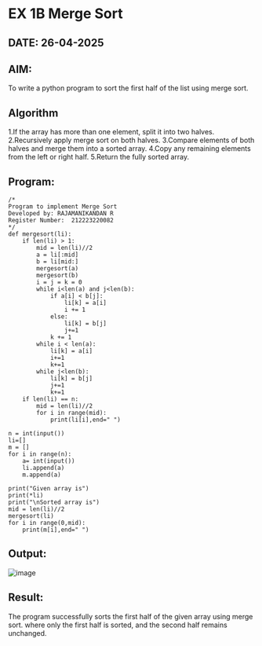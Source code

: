 # EX 1B Merge Sort
## DATE: 26-04-2025
## AIM:
To write a python program to sort the first half of the list using merge sort.

## Algorithm
1.If the array has more than one element, split it into two halves.
2.Recursively apply merge sort on both halves. 
3.Compare elements of both halves and merge them into a sorted array. 
4.Copy any remaining elements from the left or right half. 
5.Return the fully sorted array.
## Program:
```
/*
Program to implement Merge Sort
Developed by: RAJAMANIKANDAN R
Register Number:  212223220082
*/
def mergesort(li):
    if len(li) > 1:
        mid = len(li)//2
        a = li[:mid]
        b = li[mid:]
        mergesort(a)
        mergesort(b)
        i = j = k = 0
        while i<len(a) and j<len(b):
            if a[i] < b[j]:
                li[k] = a[i]
                i += 1
            else:
                li[k] = b[j]
                j+=1
            k += 1
        while i < len(a):
            li[k] = a[i]
            i+=1
            k+=1
        while j<len(b):
            li[k] = b[j]
            j+=1
            k+=1
    if len(li) == n:
        mid = len(li)//2
        for i in range(mid):
            print(li[i],end=" ")

n = int(input())
li=[]
m = []
for i in range(n):
    a= int(input())
    li.append(a)
    m.append(a)

print("Given array is")
print(*li)
print("\nSorted array is")
mid = len(li)//2
mergesort(li)
for i in range(0,mid):
    print(m[i],end=" ")
```

## Output:
![image](https://github.com/user-attachments/assets/f997fc62-48ea-4320-ac1d-f2fd1131d6ac)

## Result:
The program successfully sorts the first half of the given array using merge sort. where only the first half is sorted, and the second half remains unchanged.
